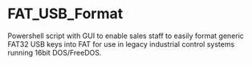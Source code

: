 # FAT_USB_Format

Powershell script with GUI to enable sales staff to easily format generic FAT32 USB keys into FAT for use in legacy industrial control systems running 16bit DOS/FreeDOS.
